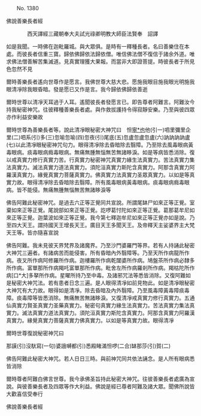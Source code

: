 ﻿　　No. 1380

佛說善樂長者經

　　　　西天譯經三藏朝奉大夫試光祿卿明教大師臣法賢奉　詔譯


如是我聞。一時佛在迦毗羅城。與大眾俱。是時有一釋種長者。名曰善樂住在本處。而彼長者信重三寶。歸依佛歸依法歸依僧。唯信佛法僧不復信于諸余外道。唯求佛法僧善解苦集滅道。見真實理獲大果報。而當非大即證菩提。時彼長者于所見色忽然不見

爾時善樂長者遙向世尊作是愿言。我佛世尊大慈大悲。愿施我眼目施我眼光明施我眼清凈除我眼昏暗。發是愿已又作是言。我今歸依佛歸依善逝

爾時世尊以清凈天耳過于人耳。遙聞彼長者發愿言已。即告尊者阿難言。阿難汝今持我秘密神咒。往彼釋種善樂長者處。與作救拔護持令得寂靜安樂。乃至與彼四眾亦作利益安樂故

爾時世尊為善樂長者等。說此清凈眼秘密大神咒曰　怛[寧*也](切身下同)他(引一)呬里彌里企里(二)呬系(引)多(三)忽喻忽喻(四)忽夜(引)尾底(五)忽盧忽盧忽盧(六)訥訥訥訥盧(七)以此清凈眼秘密神咒句力。眼得清凈除去昏暗除去翳障。乃至除去風毒眼病黃毒眼病。痰毒眼病癊毒眼病。無痛無腫無惱無苦無諸眵淚。如是等病皆悉消除。復以戒真實力修行真實力苦。行真實力秘密神咒真實力緣生法真實力。苦法真實力集法真實力。滅法真實力道法真實力。須陀洹真實力斯陀含真實力。阿那含真實力阿羅漢真實力。緣覺真實力菩薩真實力。佛真實力法真實力圣眾真實力。以如是等真實力故。眼得清凈除去昏暗除去翳障。所有風毒眼病黃毒眼病。痰毒眼病癊毒眼病。皆不能侵。無痛無腫無惱無苦無諸眵淚等

佛告阿難此秘密神咒。是過去六正等正覺同共宣說。所謂尾缽尸如來正等正覺。室棄如來正等正覺。尾說部如來正等正覺。訖啰葛忖陀如來正等正覺。葛那葛牟尼如來正等正覺。迦葉波如來正等正覺。我今第七釋迦牟尼如來正等正覺亦如是說。乃至四大天王。謂持國天王增長天王。廣目天王多聞天王。及帝釋天主娑婆界主大梵天王等。皆亦隨喜宣說

佛告阿難。我未見彼天界梵界及諸魔界。乃至沙門婆羅門等界。若有人持誦此秘密大神咒三遍者。有諸病苦而能侵害。所有昏暗內外翳障等。乃至天所作病龍所作病。夜叉所作病阿修羅所作病。迦樓羅所作病乾闥婆所作病。鳩盤茶所作病必隸多所作病。富單那所作病羯吒富單那所作病。毗舍左所作病羅剎所作病。羯枯陀所作病[口*大]多拏所作病。星曜所持乃至中毒。及諸邪咒法等悉皆消除。又復阿難如是秘密大神咒法。若有患者日念三遍。是人眼得清凈如前見物此。如是清凈眼秘密大神咒有大力故。眼得如是清凈。除去昏暗及內外翳障。乃至風毒障黃毒障痰毒障。痰毒障等皆悉消除。無痛無苦無諸眵淚。又復清凈戒真實力修行真實力。五通仙真實力賢圣真實力圣藥真實力。秘密句真實力緣生法真實力。苦法真實力集法真實力。滅法真實力道法真實力。須陀洹真實力斯陀含真實力。阿那含真實力阿羅漢真實力。緣覺真實力菩薩真實力佛真實力。以如是等真實力故。眼得清凈

爾時世尊復說秘密神咒曰

那謨(引)沒馱寫(一句)婆誐嚩都(引)悉殿睹滿怛啰(二合)缽那莎(引)賀(二)

佛告阿難此秘密大神咒。若人日日三時。與前神咒同共依法誦念。是人所有眼病悉皆消除

爾時尊者阿難白佛言世尊。我今承佛圣旨持此秘密大神咒。往彼善樂長者處廣為宣說。與彼善樂長者及四眾等作大利益。佛說是經已尊者阿難及諸大眾。聞佛所說皆大歡喜信受奉行

佛說善樂長者經
